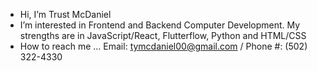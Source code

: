 - Hi, I’m Trust McDaniel
- I’m interested in Frontend and Backend Computer Development. My strengths are in JavaScript/React, Flutterflow, Python and HTML/CSS
- How to reach me ... Email: tymcdaniel00@gmail.com / Phone #: (502) 322-4330
